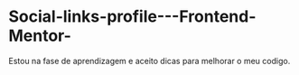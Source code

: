 # Social-links-profile---Frontend-Mentor-
Estou na fase de aprendizagem e aceito dicas para melhorar o meu codigo.
